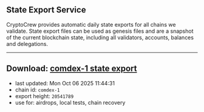 ## State Export Service
CryptoCrew provides automatic daily state exports for all chains we validate. State export files can be used as genesis files and are a snapshot of the current blockchain state, including all validators, accounts, balances and delegations.

---
**Download: [comdex-1 state export](https://dl-eu2.ccvalidators.com/SERVICE/comdex/comdex-1_export_20541789.json)**
---

- last updated: Mon Oct 06 2025 11:44:31
- chain id: `comdex-1`
- export height: `20541789`
- use for: airdrops, local tests, chain recovery
